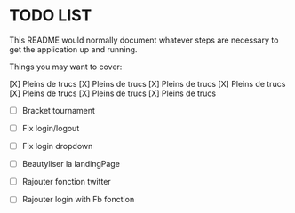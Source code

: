 # TODO LIST

This README would normally document whatever steps are necessary to get the
application up and running.

Things you may want to cover:

 [X] Pleins de trucs
 [X] Pleins de trucs
 [X] Pleins de trucs
 [X] Pleins de trucs
 [X] Pleins de trucs
 [X] Pleins de trucs
 [X] Pleins de trucs
- [ ] Bracket tournament
- [ ] Fix login/logout
- [ ] Fix login dropdown 
- [ ] Beautyliser la landingPage
- [ ] Rajouter fonction twitter
- [ ] Rajouter login with Fb fonction

